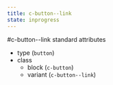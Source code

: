 ```yaml
---
title: c-button--link
state: inprogress
---
```


#c-button--link standard attributes

 - type (`button`)
 - class
    - block (`c-button`)
    - variant (`c-button--link`)
